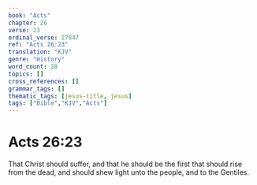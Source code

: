 ```yaml
---
book: "Acts"
chapter: 26
verse: 23
ordinal_verse: 27847
ref: "Acts 26:23"
translation: "KJV"
genre: "History"
word_count: 28
topics: []
cross_references: []
grammar_tags: []
thematic_tags: [jesus-title, jesus]
tags: ["Bible","KJV","Acts"]
---
```


# Acts 26:23

That Christ should suffer, and that he should be the first that should rise from the dead, and should shew light unto the people, and to the Gentiles.
